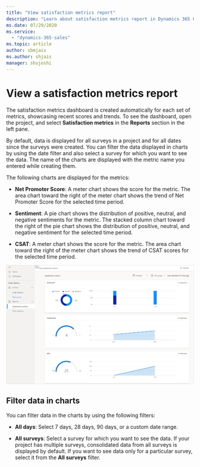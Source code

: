 ```yaml
---
title: "View satisfaction metrics report"
description: "Learn about satisfaction metrics report in Dynamics 365 Customer Voice."
ms.date: 07/29/2020
ms.service:
  - "dynamics-365-sales"
ms.topic: article
author: sbmjais
ms.author: shjais
manager: shujoshi
---
```


# View a satisfaction metrics report

The satisfaction metrics dashboard is created automatically for each set of metrics, showcasing recent scores and trends. To see the dashboard, open the project, and select **Satisfaction metrics** in the **Reports** section in the left pane.

By default, data is displayed for all surveys in a project and for all dates since the surveys were created. You can filter the data displayed in charts by using the date filter and also select a survey for which you want to see the data. The name of the charts are displayed with the metric name you entered while creating them.

The following charts are displayed for the metrics:

- **Net Promoter Score**: A meter chart shows the score for the metric. The area chart toward the right of the meter chart shows the trend of Net Promoter Score for the selected time period.

- **Sentiment**: A pie chart shows the distribution of positive, neutral, and negative sentiments for the metric. The stacked column chart toward the right of the pie chart shows the distribution of positive, neutral, and negative sentiment for the selected time period.

- **CSAT**: A meter chart shows the score for the metric. The area chart toward the right of the meter chart shows the trend of CSAT scores for the selected time period.

![Satisfaction metrics report](media/metrics-report.png "Satisfaction metrics report")

## Filter data in charts

You can filter data in the charts by using the following filters:

- **All days**: Select 7 days, 28 days, 90 days, or a custom date range.

- **All surveys**: Select a survey for which you want to see the data. If your project has multiple surveys, consolidated data from all surveys is displayed by default. If you want to see data only for a particular survey, select it from the **All surveys** filter. 
